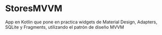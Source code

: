 # StoresMVVM
App en Kotlin que pone en practica widgets de Material Design, Adapters, SQLite y Fragments, utilizando el patrón de diseño MVVM
